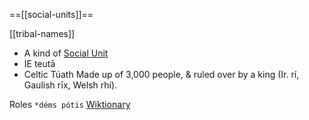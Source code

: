 ==[[social-units]]==

[[tribal-names]]
- A kind of [Social Unit](social-units.md)
- IE teutā
- Celtic Túath Made up of 3,000 people, & ruled over by a king (Ir. rí, Gaulish rīx, Welsh rhí). 


Roles
`*déms pótis` [Wiktionary](https://en.wiktionary.org/wiki/Reconstruction:Proto-Indo-European/d%C3%A9ms_p%C3%B3tis)